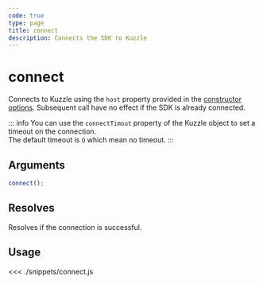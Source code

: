 ```yaml
---
code: true
type: page
title: connect
description: Connects the SDK to Kuzzle
---
```


# connect

Connects to Kuzzle using the `host` property provided in the [constructor options](/sdk/js/7/core-classes/kuzzle/constructor#arguments).
Subsequent call have no effect if the SDK is already connected.

::: info
You can use the `connectTimout` property of the Kuzzle object to set a timeout on the connection.  
The default timeout is `O` which mean no timeout.
:::

## Arguments

```js
connect();
```

## Resolves

Resolves if the connection is successful.

## Usage

<<< ./snippets/connect.js
